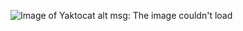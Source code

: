 ![Image of Yaktocat](https://octodex.github.com/images/yaktocat.png)
alt msg: The image couldn't load
